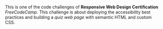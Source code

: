 This is one of the code challenges of <strong>Responsive Web Design Certification</strong> <em>FreeCodeCamp</em>.
This challenge is about deploying the accessibility best practices and building a <em>quiz web page</em> with semantic HTML and custom CSS.